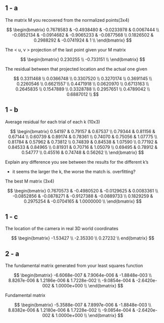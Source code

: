 <script type="text/javascript" src="http://cdn.mathjax.org/mathjax/latest/MathJax.js?config=default"></script>

## 1 - a

The matrix M you recovered from the normalized points(3x4)

$$
\begin{bmatrix}
0.7678583 & -0.4938480 & -0.0233978 & 0.0067444 \\
-0.0852134 & -0.0914682 & -0.9065233 & -0.0877568 \\
0.1826502 & 0.2988292 & -0.0741924 & 1 \\
\end{bmatrix}
$$


The < u, v > projection of the last point given your M matrix 

$$
\begin{bmatrix}
0.230255 \\
-0.733151 \\
\end{bmatrix}
$$

The residual between that projected location and the actual one given

$$
0.3311468 \\
0.0366748 \\ 
0.3307520 \\
0.3270174 \\
0.3691145 \\
0.2260546 \\
0.6621557 \\
0.4471918 \\
0.0620970 \\
0.6713163 \\
0.2645835 \\
0.1547889 \\
0.3328788 \\
0.2957651 \\
0.4789042 \\
0.6887012 \\
$$

## 1 - b

Average residual for each trial of each k (10x3)

$$
\begin{bmatrix}
0.54197 &  0.79157 &  0.67537 \\
0.79344 &  0.81156 &  0.67144 \\
0.60739 &  0.89174 &  0.78361 \\
0.74070 &  0.75056 &  1.07775 \\
0.81784 &  0.57962 &  0.73812 \\
0.74839 &  0.84538 &  1.07590 \\
0.77192 &  0.84533 &  0.84965 \\
0.81931 &  0.70716 &  1.05079 \\
0.69495 &  0.78912 &  0.54777 \\
0.45516 &  0.74748 &  0.56262 \\
\end{bmatrix}
$$

Explain any difference you see between the results for the different k’s

* it seems the larger the k, the worse the match is. overfitting?

The best M matrix (3x4) 

$$
\begin{bmatrix}
 0.7670573 & -0.4980520 & -0.0129625 &  0.0083361 \\
-0.0852856 & -0.0878271 & -0.9127388 & -0.0889733 \\
 0.1829259 &  0.2975254 & -0.0704165 &  1.0000000 \\
\end{bmatrix}
$$

## 1 - c

The location of the camera in real 3D world coordinates 

$$
\begin{bmatrix}
-1.53427 \\
-2.35330 \\
 0.27232 \\
end{bmatrix}
$$

## 2 - a

The fundamental matrix generated from your least squares function

$$
\begin{bmatrix}
-6.6068e-007 & 7.9064e-006 & -1.8848e-003 \\
 8.8267e-006 & 1.2186e-006 &  1.7228e-002 \\
-9.0854e-004 & -2.6420e-002 & 1.0000e+000 \\
\end{bmatrix}
$$

Fundamental matrix 

$$
\begin{bmatrix}
-5.3588e-007 & 7.8997e-006 & -1.8848e-003 \\
8.8382e-006 & 1.2180e-006 & 1.7228e-002 \\
-9.0854e-004 & -2.6420e-002 & 1.0000e+000 \\
\end{bmatrix}
$$

